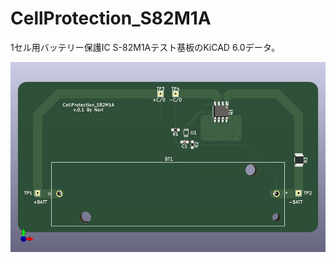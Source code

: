 # CellProtection_S82M1A
1セル用バッテリー保護IC S-82M1Aテスト基板のKiCAD 6.0データ。

![](https://github.com/noriakinakagawa/CellProtection_S82M1A/blob/main/CellProtection_S82M1A.png)
